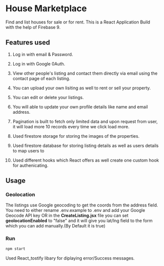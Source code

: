 # House Marketplace

Find and list houses for sale or for rent. This is a React Application Build with the help of Firebase 9.

## Features used

1. Log in with email & Password.

2. Log in with Google 0Auth.

3. View other people's listing and contact them directly via email using the contact page of each listing.

4. You can upload your own lisiting as well to rent or sell your property.

5. You can edit or delete your listings.

6. You will able to update your own profile details like name and email address.

7. Pagination is built to fetch only limited data and upon request from user, it will load more 10 records every time we click load more.

8. Used firestore storage for storing the images of the properties.

9. Used firestore database for storing listing details as well as users details to map users to

10. Used different hooks which React offers as well create one custom hook for authenicating.

## Usage

### Geolocation

The listings use Google geocoding to get the coords from the address field. You need to either rename .env.example to .env and add your Google Geocode API key OR in the **CreateListing.jsx** file you can set **geolocationEnabled** to "false" and it will give you lat/lng field to the form which you can add manually.(By Default it is true)

### Run

```bash
npm start
```

Used React_tostify libary for diplaying error/Success messages.
